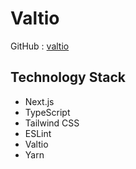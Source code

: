 # Valtio

GitHub : [valtio]("https://github.com/pmndrs/valtio")

## Technology Stack

- Next.js
- TypeScript
- Tailwind CSS
- ESLint
- Valtio
- Yarn
